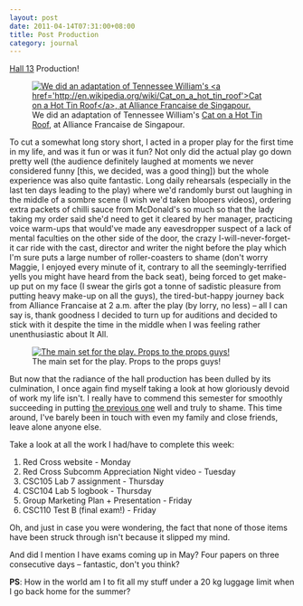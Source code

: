```yaml
---
layout: post
date: 2011-04-14T07:31:00+08:00
title: Post Production
category: journal
---
```


[Hall 13][] Production!

<figure>
	<a rel="lightbox" href="http://4.bp.blogspot.com/-UNeGS-c8VCM/TaYtxD5jMGI/AAAAAAAAARk/OhMdzuClcN4/s1600/photo-1.jpeg">
		<img src="http://4.bp.blogspot.com/-UNeGS-c8VCM/TaYtxD5jMGI/AAAAAAAAARk/OhMdzuClcN4/s1600/photo-1.jpeg" alt="We did an adaptation of Tennessee William's <a href='http://en.wikipedia.org/wiki/Cat_on_a_hot_tin_roof'>Cat on a Hot Tin Roof</a>, at Alliance Francaise de Singapour.">
	</a>
	<figcaption>We did an adaptation of Tennessee William's <a href='http://en.wikipedia.org/wiki/Cat_on_a_hot_tin_roof'>Cat on a Hot Tin Roof</a>, at Alliance Francaise de Singapour.</figcaption>
</figure>

To cut a somewhat long story short, I acted in a proper play for the first time in my life, and was it fun or was it fun? Not only did the actual play go down pretty well (the audience definitely laughed at moments we never considered funny \[this, we decided, was a good thing\]) but the whole experience was also quite fantastic. Long daily rehearsals (especially in the last ten days leading to the play) where we'd randomly burst out laughing in the middle of a sombre scene (I wish we'd taken bloopers videos), ordering extra packets of chilli sauce from McDonald's so much so that the lady taking my order said she'd need to get it cleared by her manager, practicing voice warm-ups that would've made any eavesdropper suspect of a lack of mental faculties on the other side of the door, the crazy I-will-never-forget-it car ride with the cast, director and writer the night before the play which I'm sure puts a large number of roller-coasters to shame (don't worry Maggie, I enjoyed every minute of it, contrary to all the seemingly-terrified yells you might have heard from the back seat), being forced to get make-up put on my face (I swear the girls got a tonne of sadistic pleasure from putting heavy make-up on all the guys), the tired-but-happy journey back from Alliance Francaise at 2 a.m. after the play (by lorry, no less) – all I can say is, thank goodness I decided to turn up for auditions and decided to stick with it despite the time in the middle when I was feeling rather unenthusiastic about It All.

<figure>
	<a rel="lightbox" href="http://2.bp.blogspot.com/-iLrAVBu--pY/TaYtxZTUk2I/AAAAAAAAARo/fqX9pXU24ZY/s1600/photo.jpeg">
		<img src="http://2.bp.blogspot.com/-iLrAVBu--pY/TaYtxZTUk2I/AAAAAAAAARo/fqX9pXU24ZY/s1600/photo.jpeg" alt="The main set for the play. Props to the props guys!">
	</a>
	<figcaption>The main set for the play. Props to the props guys!</figcaption>
</figure>

But now that the radiance of the hall production has been dulled by its culmination, I once again find myself taking a look at how gloriously devoid of work my life isn't. I really have to commend this semester for smoothly succeeding in putting [the previous one][1] well and truly to shame. This time around, I've barely been in touch with even my family and close friends, leave alone anyone else.

Take a look at all the work I had/have to complete this week:

1. Red Cross website - Monday
2. Red Cross Subcomm Appreciation Night video - Tuesday
3. CSC105 Lab 7 assignment - Thursday
4. CSC104 Lab 5 logbook - Thursday
5. Group Marketing Plan + Presentation - Friday
6. CSC110 Test B (final exam!) - Friday

Oh, and just in case you were wondering, the fact that none of those items have been struck through isn't because it slipped my mind.

And did I mention I have exams coming up in May? Four papers on three consecutive days – fantastic, don't you think?

**PS**: How in the world am I to fit all my stuff under a 20 kg luggage limit when I go back home for the summer?

[Hall 13]: http://hall13.net/
[1]: http://blog.sahil.me/posts/week-12-is-starting-on-monday-seriously/
